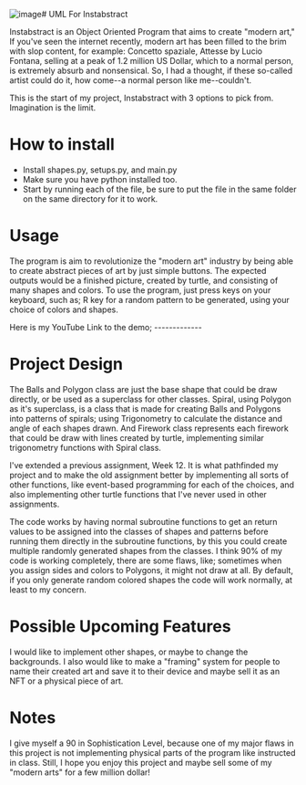 ![image]([https://github.com/user-attachments/assets/1e16c105-9231-41b3-ae41-1ac73b0892fd](https://cdn.discordapp.com/attachments/614718695452966934/1318192317244379257/image.png?ex=67616dc3&is=67601c43&hm=5ba07e01bf7c61331876a17ea95a177657d7c1ee4f28f970b9ec36d3fc4c2b2b&))# UML For Instabstract

Instabstract is an Object Oriented Program that aims to create "modern art," If you've seen the internet recently, modern art has been filled to the brim with slop content, for example: Concetto spaziale, Attesse by Lucio Fontana, selling at a peak of 1.2 million US Dollar, which to a normal person, is extremely absurb and nonsensical. So, I had a thought, if these so-called artist could do it, how come--a normal person like me--couldn't.

This is the start of my project, Instabstract with 3 options to pick from. Imagination is the limit.

# How to install

- Install shapes.py, setups.py, and main.py
- Make sure you have python installed too.
- Start by running each of the file, be sure to put the file in the same folder on the same directory for it to work.

# Usage

The program is aim to revolutionize the "modern art" industry by being able to create abstract pieces of art by just simple buttons. The expected outputs would be a finished picture, created by turtle, and consisting of many shapes and colors. To use the program, just press keys on your keyboard, such as; R key for a random pattern to be generated, using your choice of colors and shapes.

Here is my YouTube Link to the demo; -------------

# Project Design

The Balls and Polygon class are just the base shape that could be draw directly, or be used as a superclass for other classes. Spiral, using Polygon as it's superclass, is a class that is made for creating Balls and Polygons into patterns of spirals; using Trigonometry to calculate the distance and angle of each shapes drawn. And Firework class represents each firework that could be draw with lines created by turtle, implementing similar trigonometry functions with Spiral class.

I've extended a previous assignment, Week 12. It is what pathfinded my project and to make the old assignment better by implementing all sorts of other functions, like event-based programming for each of the choices, and also implementing other turtle functions that I've never used in other assignments.

The code works by having normal subroutine functions to get an return values to be assigned into the classes of shapes and patterns before running them directly in the subroutine functions, by this you could create multiple randomly generated shapes from the classes. I think 90% of my code is working completely, there are some flaws, like; sometimes when you assign sides and colors to Polygons, it might not draw at all. By default, if you only generate random colored shapes the code will work normally, at least to my concern.

# Possible Upcoming Features

I would like to implement other shapes, or maybe to change the backgrounds. I also would like to make a "framing" system for people to name their created art and save it to their device and maybe sell it as an NFT or a physical piece of art.

# Notes

I give myself a 90 in Sophistication Level, because one of my major flaws in this project is not implementing physical parts of the program like instructed in class. Still, I hope you enjoy this project and maybe sell some of my "modern arts" for a few million dollar!
